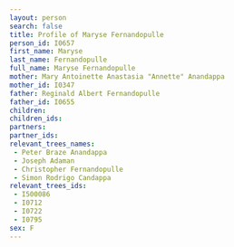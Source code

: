 ```yaml
---
layout: person
search: false
title: Profile of Maryse Fernandopulle
person_id: I0657
first_name: Maryse
last_name: Fernandopulle
full_name: Maryse Fernandopulle
mother: Mary Antoinette Anastasia "Annette" Anandappa
mother_id: I0347
father: Reginald Albert Fernandopulle
father_id: I0655
children:
children_ids:
partners:
partner_ids:
relevant_trees_names:
 - Peter Braze Anandappa
 - Joseph Adaman
 - Christopher Fernandopulle
 - Simon Rodrigo Candappa
relevant_trees_ids:
 - I500086
 - I0712
 - I0722
 - I0795
sex: F
---
```


